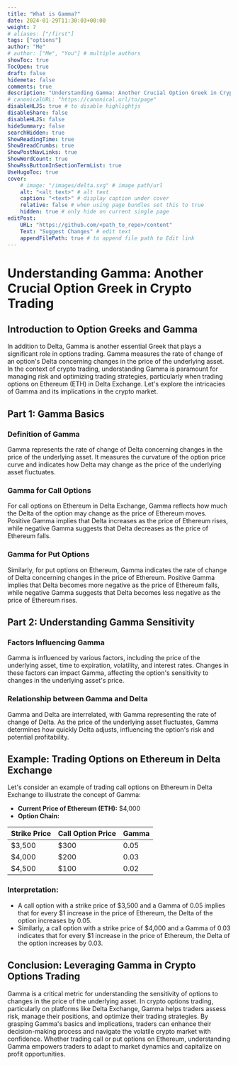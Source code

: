 ```yaml
---
title: "What is Gamma?"
date: 2024-01-29T11:30:03+00:00
weight: 7
# aliases: ["/first"]
tags: ["options"]
author: "Me"
# author: ["Me", "You"] # multiple authors
showToc: true
TocOpen: true
draft: false
hidemeta: false
comments: true
description: "Understanding Gamma: Another Crucial Option Greek in Crypto Trading"
# canonicalURL: "https://canonical.url/to/page"
disableHLJS: true # to disable highlightjs
disableShare: false
disableHLJS: false
hideSummary: false
searchHidden: true
ShowReadingTime: true
ShowBreadCrumbs: true
ShowPostNavLinks: true
ShowWordCount: true
ShowRssButtonInSectionTermList: true
UseHugoToc: true
cover:
    # image: "/images/delta.svg" # image path/url
    alt: "<alt text>" # alt text
    caption: "<text>" # display caption under cover
    relative: false # when using page bundles set this to true
    hidden: true # only hide on current single page
editPost:
    URL: "https://github.com/<path_to_repo>/content"
    Text: "Suggest Changes" # edit text
    appendFilePath: true # to append file path to Edit link
---
```


# Understanding Gamma: Another Crucial Option Greek in Crypto Trading

## Introduction to Option Greeks and Gamma

In addition to Delta, Gamma is another essential Greek that plays a significant role in options trading. Gamma measures the rate of change of an option's Delta concerning changes in the price of the underlying asset. In the context of crypto trading, understanding Gamma is paramount for managing risk and optimizing trading strategies, particularly when trading options on Ethereum (ETH) in Delta Exchange. Let's explore the intricacies of Gamma and its implications in the crypto market.

## Part 1: Gamma Basics

### Definition of Gamma

Gamma represents the rate of change of Delta concerning changes in the price of the underlying asset. It measures the curvature of the option price curve and indicates how Delta may change as the price of the underlying asset fluctuates.

### Gamma for Call Options

For call options on Ethereum in Delta Exchange, Gamma reflects how much the Delta of the option may change as the price of Ethereum moves. Positive Gamma implies that Delta increases as the price of Ethereum rises, while negative Gamma suggests that Delta decreases as the price of Ethereum falls.

### Gamma for Put Options

Similarly, for put options on Ethereum, Gamma indicates the rate of change of Delta concerning changes in the price of Ethereum. Positive Gamma implies that Delta becomes more negative as the price of Ethereum falls, while negative Gamma suggests that Delta becomes less negative as the price of Ethereum rises.

## Part 2: Understanding Gamma Sensitivity

### Factors Influencing Gamma

Gamma is influenced by various factors, including the price of the underlying asset, time to expiration, volatility, and interest rates. Changes in these factors can impact Gamma, affecting the option's sensitivity to changes in the underlying asset's price.

### Relationship between Gamma and Delta

Gamma and Delta are interrelated, with Gamma representing the rate of change of Delta. As the price of the underlying asset fluctuates, Gamma determines how quickly Delta adjusts, influencing the option's risk and potential profitability.

## Example: Trading Options on Ethereum in Delta Exchange

Let's consider an example of trading call options on Ethereum in Delta Exchange to illustrate the concept of Gamma:

- **Current Price of Ethereum (ETH):** $4,000
- **Option Chain:**

| Strike Price | Call Option Price | Gamma |
|--------------|-------------------|-------|
| $3,500       | $300              | 0.05  |
| $4,000       | $200              | 0.03  |
| $4,500       | $100              | 0.02  |

### Interpretation:

- A call option with a strike price of $3,500 and a Gamma of 0.05 implies that for every $1 increase in the price of Ethereum, the Delta of the option increases by 0.05.
- Similarly, a call option with a strike price of $4,000 and a Gamma of 0.03 indicates that for every $1 increase in the price of Ethereum, the Delta of the option increases by 0.03.

## Conclusion: Leveraging Gamma in Crypto Options Trading

Gamma is a critical metric for understanding the sensitivity of options to changes in the price of the underlying asset. In crypto options trading, particularly on platforms like Delta Exchange, Gamma helps traders assess risk, manage their positions, and optimize their trading strategies. By grasping Gamma's basics and implications, traders can enhance their decision-making process and navigate the volatile crypto market with confidence. Whether trading call or put options on Ethereum, understanding Gamma empowers traders to adapt to market dynamics and capitalize on profit opportunities.
